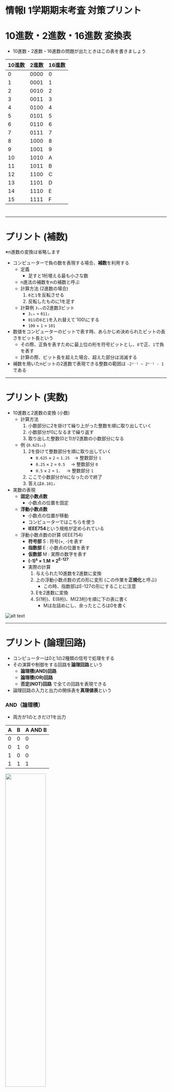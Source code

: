 # 情報I 1学期期末考査 対策プリント

# 10進数・2進数・16進数 変換表
- 10進数・2進数・16進数の問題が出たときはこの表を書きましょう

| 10進数 | 2進数 | 16進数 |
|----|------|---|
| 0  | 0000 | 0 |
| 1  | 0001 | 1 |
| 2  | 0010 | 2 |
| 3  | 0011 | 3 |
| 4  | 0100 | 4 |
| 5  | 0101 | 5 |
| 6  | 0110 | 6 |
| 7  | 0111 | 7 |
| 8  | 1000 | 8 |
| 9  | 1001 | 9 |
| 10 | 1010 | A |
| 11 | 1011 | B |
| 12 | 1100 | C |
| 13 | 1101 | D |
| 14 | 1110 | E |
| 15 | 1111 | F |

#
---
#
# プリント (補数)
※n進数の変換は省略します
- コンピューターで負の数を表現する場合、**補数**を利用する
    - 定義
        - 足すと1桁増える最も小さな数
    - n進法の補数をnの補数と呼ぶ    
    - 計算方法 (2進数の場合)
        1. `0`と`1`を反転させる
        2. 反転したものに1を足す
    - 計算例 `3₁₀`の2進数3ビット
        - `3₁₀` = `011₂`
        - `011`の`0`と`1`を入れ替えて`100\にする
        - `100` + `1` = `101`
- 数値をコンピューターのビットで表す時、あらかじめ決められたビットの長さをビット長という
    - その際、正負を表すために最上位の桁を符号ビットとし、`0`で正、`1`で負を表す
    - 計算の際、ビット長を超えた場合、超えた部分は消滅する
- 補数を用いたnビットの2進数で表現できる整数の範囲は `-2ⁿ⁻¹ ~ 2ⁿ⁻¹ - 1`である

---
# プリント (実数)
- 10進数と2進数の変換 (小数)
    - 計算方法
        1. 小数部分に2を掛けて繰り上がった整数を順に取り出していく
        2. 小数部分が0になるまで繰り返す
        3. 取り出した整数(0と1)が2進数の小数部分になる
    - 例 (`0.625₁₀`)
        1. 2を掛けて整数部分を順に取り出していく
            - `0.625` × `2` = `1.25`　→ 整数部分 `1`
            - `0.25` × `2` = `0.5`　 → 整数部分 `0`
            - `0.5` × `2` = `1.`　 → 整数部分 `1`
        2. ここで小数部分が`0`になったので終了
        3. 答えは`0.101₂`
- 実数の表現
    - **固定小数点数**
        - 小数点の位置を固定
    -  **浮動小数点数**
        - 小数点の位置が移動
        - コンピューターではこちらを使う
        - **IEEE754**という規格が定められている
    - 浮動小数点数の計算 (IEEE754)
        - **符号部** S : 符号(+, -)を表す
        - **指数部** E : 小数点の位置を表す
        - **仮数部** M : 実際の数字を表す 
        - **(-1)<sup>s</sup> × 1.M × 2<sup>E-127</sup>**
        - 実際の計算
            1. 与えられた10進数を2進数に変換
            2. 上の浮動小数点数の式の形に変形 (この作業を**正規化**と呼ぶ)
                - この時、指数部はE-127の形にすることに注意
            3. Eを2進数に変換
            4. S(1桁)、E(8桁)、M(23桁)を順に下の表に書く
                - Mは左詰めにし、余ったところは0を書く

![alt text](resource/bit_table.png)

---
# プリント (論理回路)
- コンピューターは0と1の2種類の信号で処理をする
- その演算や制御をする回路を**論理回路**という
    - **論理積(AND)回路**
    - **論理積(OR)回路**
    - **否定(NOT)回路**
    で全ての回路を表現できる
- 論理回路の入力と出力の関係表を**真理値表**という

### AND（論理積）
- 両方が1のときだけ1を出力

| A | B | A AND B |
|---|---|----------|
| 0 | 0 |    0     |
| 0 | 1 |    0     |
| 1 | 0 |    0     |
| 1 | 1 |    1     |

<img src="./resource/AND.png" width="50%">

### OR（論理和）
- 片方でも1なら1を出力

| A | B | A OR B |
|---|---|---------|
| 0 | 0 |   0     |
| 0 | 1 |   1     |
| 1 | 0 |   1     |
| 1 | 1 |   1     |

<img src="./resource/OR.png" width="50%">

### NOT（否定）
- 入力を反転（0→1、1→0）

| A | NOT A |
|---|--------|
| 0 |   1    |
| 1 |   0    |

<img src="./resource/NOT.png" width="50%">

### NAND（否定論理積）
- ANDの否定（両方1以外なら1）

| A | B | A NAND B |
|---|---|-----------|
| 0 | 0 |     1     |
| 0 | 1 |     1     |
| 1 | 0 |     1     |
| 1 | 1 |     0     |

<img src="./resource/NAND.png" width="50%">

### NOR（否定論理和）
- ORの否定（どちらも0のときだけ1）

| A | B | A NOR B |
|---|---|----------|
| 0 | 0 |    1     |
| 0 | 1 |    0     |
| 1 | 0 |    0     |
| 1 | 1 |    0     |

<img src="./resource/NOR.png" width="50%">

### XOR（排他的論理和）
- 異なるときだけ1を出力

| A | B | A XOR B |
|---|---|----------|
| 0 | 0 |    0     |
| 0 | 1 |    1     |
| 1 | 0 |    1     |
| 1 | 1 |    0     |

<img src="./resource/XOR.png" width="50%">

### 半加算器・Half Adder (HA)
- 2進数1桁の加算回路
- 単純にAとBを足すだけ
- Sが結果、Cは繰り上がり

| **入力**   |     | **出力** |      |
|-------|-------|---------|-------|
| **A** | **B** | **C** | **S** |
| 0 | 0 |  0  |   0   |
| 0 | 1 |  0  |   1   |
| 1 | 0 |  0  |   1   |
| 1 | 1 |  1  |   0   |

### 全加算器・Full Adder (FA)
- 多くの桁の加算をするために、桁上げを考慮した回路
- AとBとXを足すだけ
- Sが結果、Cは繰り上がり

| **入力** |      |     | **出力** |          |
|------------|------| ---|------------|----------|
| **A** | **B** | **X** | **C** | **S** |
| 0 | 0  | 0  |  0  |  0   |
| 0 | 1  | 0  |  0  |  1   |
| 1 | 0  | 0  |  0  |  1   |
| 1 | 1  | 0  |  1  |  0   |
| 0 | 0  | 1  |  0  |  1   |
| 0 | 1  | 1  |  1  |  0   |
| 1 | 0  | 1  |  1  |  0   |
| 1 | 1  | 1  |  1  |  1   |


---
# 10. デジタル情報の特徴
## Point
- **アナログ**
    - 連続的・細かな表現、再現性なし
- **デジタル**
    - 離散的・復元・再現可能な表現、細かな表現ができない
- コンピューターのデジタル表現
    - すべての情報を0と1で表現
    - **2進法**
        - 0と1の組み合わせで数を表現
    - **2進数**
        - 2進法で表した数値

## ノート補足
- **アナログ**
    - *ノイズ*が加わると完全除去ができない
- **デジタル**
    - アナログ波形をはっきりした変化に置き換えている
    - ノイズが加わっても完全除去できる
    - 情報の品質を維持しやすい
        - CD(デジタル媒体)はコピーを繰り返してもノイズが入らない
    - 数値化されるため、**修正・編集などの加工が容易**
    - **圧縮**や、セキュリティ向上のための**暗号化**ができる

- 2進法・2進数
    - 0と1で表す
    - コンピューターでは電圧の高低で0と1を表している
    - CDではピット・ランド(高低差)を使い、高さが変わるところを1、変わらないところを0としている

- 情報量とその単位
    - **ビット**
        - 最小単位
        - 2進数の1桁に相当
        - 2通りの情報を表現
    - **バイト**
        - **8ビット = 1バイト**
        - 単位はB(Byteの頭文字)
        - 例えば3Bの時、3バイト -> 24ビットとなるので、2²⁴通りの情報を表現できる
    - 接頭辞
        - 1024B (2¹⁰B) -> 1KB
        - 1024KB (2²⁰B) -> 1MB
---
# 11. 数値と文字の表現
## Point
- **16進数**
    - *0～9に加えてA～Fの16種類*の文字で表す
    - 2進数4桁を16進数1桁で表せる
- **補数**
    - 整数nに整数mを足した時、桁が繰り上がる値の中で最も小さいm
    - 引き算を足し算だけで計算するための表し方
- **浮動小数点数**
    - 小数点の位置を動かし、コンピューター上で実数を効率よく表現するための方法
    - 一般的にIEEE754という標準規格で定められた方法で表現する
- **文字コード**
    - 2進数で文字を表すための規則
    - JIS、UTF-8、EUC-JPなどの種類がある
    - JISコードでは*英数字は1バイト*、*漢字等は2バイト*で1文字を表す
    - 別の種類の文字コードで文字を読み込むと文字化けする

---
# 13. 音の表現
## Point
- **音**
    - **周波数** (単位:Hz)
        - 1秒間に含まれる波の数
    - **周期** (単位:秒)
        - 1個の波が伝わる時間
- **標本化** (**サンプリング**)
        - 音波を決まった間隔(標本化周期;単位:秒)で区切り、音の振れの値を取り出す処理
    - **標本化周波数** (単位:Hz)
        - 標本化周期の逆数
        - 1秒間に標本化する回数
- **量子化**
    - アナログ音声信号をデジタルに変換する処理
    - 波の振幅を決まった段階数で表現
- **量子化ビット数**
    - 量子化の段階数を決める数値
    - 一般にnビットで2ⁿ段階
- **符号化**
    - 量子化した値を2進数で表現する処理
- **PCM方式**
    - パルス符号変調(Pulse Code Modulation)の略
    - 標本化・量子化・符号化の一連の処理のこと

## ノート補足
- 音のデジタル化手順 (PCM方式)
    - **標本化**(**サンプリング**) (*区切る*) -> **量子化**(*数値化*) -> **符号化** (*2進数*)
- 音質の比較 (ノート4⃣のまとめ)
    - 標本化周波数44100Hzで標本化するCDは1秒間に44100回標本化される
    - 標本化周期は標本化周波数の逆数なので、1÷44100=0.000023秒となる
    - 量子化ビット数は16ビットなので、段階の数は2¹⁶段階となる
    - 標本化周波数が大きいほど音質が良い

---
# 14. 画像の表現
## Point
- **光の三原色**
    - テレビ・ディスプレイなどで利用されている色の表現方法
    - **赤(Red、R)、緑(Green、G)、青(Blue、B)**の3つ
        - **RGB**とも言う
    - **加法混色**
- **画素**(ピクセル)
    - コンピューターで画像を表現するときの最小単位
    - *R、G、Bの3つをまとめて1つ*とする
- **解像度**
    - 画素の細かさ
- **階調**
    - *光の明るさの段階数*
    - **24ビットフルカラー**
        - R、G、Bそれぞれを8ビット、1画素に24ビットを割り当てる
        - 8ビットなので2⁸=**256**階調である
        - **16777216色**を表現できる
- アナログ画像を一定の間隔で分割し、赤、青、緑の成分ごとに各画素の明るさ(濃淡)を取り出してデジタル化
- **ラスタ形式・ラスタグラフィックス**
    - ラスタ系ソフトウェアでの画像の形式
    - *画素の集まりで表す画像*
    - 拡大するとギザギザ(**ジャギー**)が見える
- **ベクタ形式・ベクタグラフィックス**
    - ベクタ系ソフトウェアでの画像の形式
    - *基準点からの座標・角度・太さなどで表す*画像

## ノート補足
- **色の三原色**
    - *印刷機やプリンター*で使われる
    - **シアン**、**マゼンタ**、**イエロー**のインクを混ぜる
    - 混ぜると黒に近づくが完全な黒にはならないので黒インクも使う
    - **減色混色**
- ファイルサイズの計算
    - 計算方法
        1. 縦 × 横 = 画素数
        2. 8nビット→nバイト
        3. 画素数 × n = ファイルサイズ
    - 保存できる枚数
        1. 記録用メモリの容量 ÷ ファイルサイズ = 保存できる枚数

---
# Excelの使い方
- 四角のマスのことを**セル**と呼ぶ
- 列(上部)のアルファベットと行(左端)の数字を使ってセルの場所(**セル番地**)を表す
    - 例: A1, B5, S30
- `=`を使って計算を始める
- `=セル番地1+セル番地2-セル番地3...`で四則演算
    - `+`が足し算、`-`が引き算、`*`が掛け算、`/`が割り算
- `=関数名(セル番地1:セル番地2)`でセル番地1~2の間の全てのセルの数値を対象として各関数の計算が行われる
    - 関数の種類
        - `SUM`
            - 範囲内の数値を合計
        - `AVERAGE`
            - 範囲内の数値の平均を計算
        - `MAX`/`MIN`
            - 範囲内の数値の最大値/最小値を表示